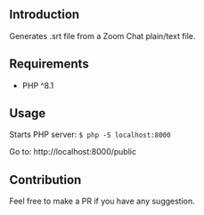 ## Introduction

Generates .srt file from a Zoom Chat plain/text file.

## Requirements

- PHP ^8.1

## Usage

Starts PHP server:
```$ php -S localhost:8000```

Go to: http://localhost:8000/public

## Contribution

Feel free to make a PR if you have any suggestion.